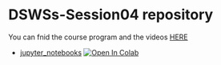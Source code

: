 # DSWSs-Session04 repository

You can fnid the course program and the videos [HERE](http://physics.ipm.ac.ir/~vafaei/scheduls/sess4.html)


- [jupyter_notebooks](https://github.com/vafaei-ar/DSWSs/blob/master/S03/notebooks/) [![Open In Colab](https://colab.research.google.com/assets/colab-badge.svg)](https://colab.research.google.com/github/vafaei-ar/DSWSs/blob/master/S03/notebooks/)


